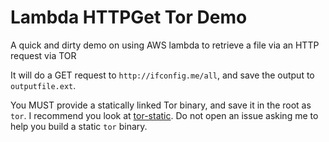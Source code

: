 # Lambda HTTPGet Tor Demo
A quick and dirty demo on using AWS lambda to retrieve a file via an HTTP request via TOR

It will do a GET request to `http://ifconfig.me/all`, and save the output to `outputfile.ext`.

You MUST provide a statically linked Tor binary, and save it in the root as `tor`. I recommend you look at [tor-static](https://github.com/cretz/tor-static). Do not open an issue asking me to help you build a static `tor` binary.
